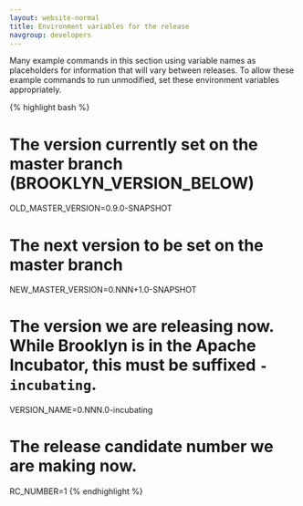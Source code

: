```yaml
---
layout: website-normal
title: Environment variables for the release
navgroup: developers
---
```


Many example commands in this section using variable names as placeholders for information that will vary between
releases. To allow these example commands to run unmodified, set these environment variables appropriately.

{% highlight bash %}
# The version currently set on the master branch (BROOKLYN_VERSION_BELOW)
OLD_MASTER_VERSION=0.9.0-SNAPSHOT
# The next version to be set on the master branch
NEW_MASTER_VERSION=0.NNN+1.0-SNAPSHOT

# The version we are releasing now. While Brooklyn is in the Apache Incubator, this must be suffixed `-incubating`.
VERSION_NAME=0.NNN.0-incubating

# The release candidate number we are making now.
RC_NUMBER=1
{% endhighlight %}
